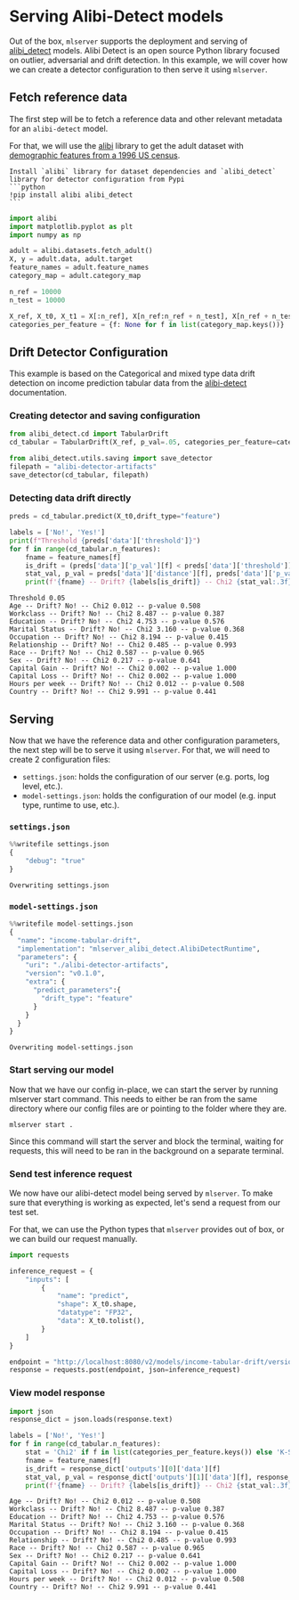 # Serving Alibi-Detect models

Out of the box, `mlserver` supports the deployment and serving of [alibi_detect](https://docs.seldon.io/projects/alibi-detect/en/latest/index.html) models. Alibi Detect is an open source Python library focused on outlier, adversarial and drift detection. In this example, we will cover how we can create a detector configuration to then serve it using `mlserver`.

## Fetch reference data

The first step will be to fetch a reference data and other relevant metadata for an `alibi-detect` model.

For that, we will use the [alibi](https://github.com/SeldonIO/alibi) library to get the adult dataset with [demographic features from a 1996 US census](https://archive.ics.uci.edu/ml/datasets/census+income).

````{note}
Install `alibi` library for dataset dependencies and `alibi_detect` library for detector configuration from Pypi
```python
!pip install alibi alibi_detect
```
````

```python
import alibi
import matplotlib.pyplot as plt
import numpy as np
```

```python
adult = alibi.datasets.fetch_adult()
X, y = adult.data, adult.target
feature_names = adult.feature_names
category_map = adult.category_map
```

```python
n_ref = 10000
n_test = 10000

X_ref, X_t0, X_t1 = X[:n_ref], X[n_ref:n_ref + n_test], X[n_ref + n_test:n_ref + 2 * n_test]
categories_per_feature = {f: None for f in list(category_map.keys())}
```

## Drift Detector Configuration

This example is based on the Categorical and mixed type data drift detection on income prediction tabular data from the [alibi-detect](https://docs.seldon.io/projects/alibi-detect/en/latest/examples/cd_chi2ks_adult.html) documentation.

### Creating detector and saving configuration

```python
from alibi_detect.cd import TabularDrift
cd_tabular = TabularDrift(X_ref, p_val=.05, categories_per_feature=categories_per_feature)
```

```python
from alibi_detect.utils.saving import save_detector
filepath = "alibi-detector-artifacts"
save_detector(cd_tabular, filepath)
```

### Detecting data drift directly

```python
preds = cd_tabular.predict(X_t0,drift_type="feature")

labels = ['No!', 'Yes!']
print(f"Threshold {preds['data']['threshold']}")
for f in range(cd_tabular.n_features):
    fname = feature_names[f]
    is_drift = (preds['data']['p_val'][f] < preds['data']['threshold']).astype(int)
    stat_val, p_val = preds['data']['distance'][f], preds['data']['p_val'][f]
    print(f'{fname} -- Drift? {labels[is_drift]} -- Chi2 {stat_val:.3f} -- p-value {p_val:.3f}')
```

    Threshold 0.05
    Age -- Drift? No! -- Chi2 0.012 -- p-value 0.508
    Workclass -- Drift? No! -- Chi2 8.487 -- p-value 0.387
    Education -- Drift? No! -- Chi2 4.753 -- p-value 0.576
    Marital Status -- Drift? No! -- Chi2 3.160 -- p-value 0.368
    Occupation -- Drift? No! -- Chi2 8.194 -- p-value 0.415
    Relationship -- Drift? No! -- Chi2 0.485 -- p-value 0.993
    Race -- Drift? No! -- Chi2 0.587 -- p-value 0.965
    Sex -- Drift? No! -- Chi2 0.217 -- p-value 0.641
    Capital Gain -- Drift? No! -- Chi2 0.002 -- p-value 1.000
    Capital Loss -- Drift? No! -- Chi2 0.002 -- p-value 1.000
    Hours per week -- Drift? No! -- Chi2 0.012 -- p-value 0.508
    Country -- Drift? No! -- Chi2 9.991 -- p-value 0.441

## Serving

Now that we have the reference data and other configuration parameters, the next step will be to serve it using `mlserver`.
For that, we will need to create 2 configuration files:

- `settings.json`: holds the configuration of our server (e.g. ports, log level, etc.).
- `model-settings.json`: holds the configuration of our model (e.g. input type, runtime to use, etc.).

### `settings.json`

```python
%%writefile settings.json
{
    "debug": "true"
}
```

    Overwriting settings.json

### `model-settings.json`

```python
%%writefile model-settings.json
{
  "name": "income-tabular-drift",
  "implementation": "mlserver_alibi_detect.AlibiDetectRuntime",
  "parameters": {
    "uri": "./alibi-detector-artifacts",
    "version": "v0.1.0",
    "extra": {
      "predict_parameters":{
        "drift_type": "feature"
      }
    }
  }
}
```

    Overwriting model-settings.json

### Start serving our model

Now that we have our config in-place, we can start the server by running mlserver start command. This needs to either be ran from the same directory where our config files are or pointing to the folder where they are.

```shell
mlserver start .
```

Since this command will start the server and block the terminal, waiting for requests, this will need to be ran in the background on a separate terminal.

### Send test inference request

We now have our alibi-detect model being served by `mlserver`. To make sure that everything is working as expected, let's send a request from our test set.

For that, we can use the Python types that `mlserver` provides out of box, or we can build our request manually.

```python
import requests

inference_request = {
    "inputs": [
        {
            "name": "predict",
            "shape": X_t0.shape,
            "datatype": "FP32",
            "data": X_t0.tolist(),
        }
    ]
}

endpoint = "http://localhost:8080/v2/models/income-tabular-drift/versions/v0.1.0/infer"
response = requests.post(endpoint, json=inference_request)
```

### View model response

```python
import json
response_dict = json.loads(response.text)

labels = ['No!', 'Yes!']
for f in range(cd_tabular.n_features):
    stat = 'Chi2' if f in list(categories_per_feature.keys()) else 'K-S'
    fname = feature_names[f]
    is_drift = response_dict['outputs'][0]['data'][f]
    stat_val, p_val = response_dict['outputs'][1]['data'][f], response_dict['outputs'][2]['data'][f]
    print(f'{fname} -- Drift? {labels[is_drift]} -- Chi2 {stat_val:.3f} -- p-value {p_val:.3f}')
```

    Age -- Drift? No! -- Chi2 0.012 -- p-value 0.508
    Workclass -- Drift? No! -- Chi2 8.487 -- p-value 0.387
    Education -- Drift? No! -- Chi2 4.753 -- p-value 0.576
    Marital Status -- Drift? No! -- Chi2 3.160 -- p-value 0.368
    Occupation -- Drift? No! -- Chi2 8.194 -- p-value 0.415
    Relationship -- Drift? No! -- Chi2 0.485 -- p-value 0.993
    Race -- Drift? No! -- Chi2 0.587 -- p-value 0.965
    Sex -- Drift? No! -- Chi2 0.217 -- p-value 0.641
    Capital Gain -- Drift? No! -- Chi2 0.002 -- p-value 1.000
    Capital Loss -- Drift? No! -- Chi2 0.002 -- p-value 1.000
    Hours per week -- Drift? No! -- Chi2 0.012 -- p-value 0.508
    Country -- Drift? No! -- Chi2 9.991 -- p-value 0.441
